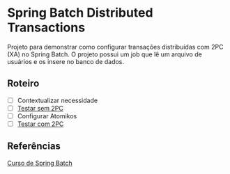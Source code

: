 # Spring Batch Distributed Transactions

Projeto para demonstrar como configurar transações distribuídas com 2PC (XA) no Spring Batch.
O projeto possui um job que lê um arquivo de usuários e os insere no banco de dados.

## Roteiro

- [ ] Contextualizar necessidade
- [ ] [Testar sem 2PC](v1.0)
- [ ] Configurar Atomikos
- [ ] [Testar com 2PC](v2.0)

## Referências

[Curso de Spring Batch](https://www.udemy.com/course/curso-para-desenvolvimento-de-jobs-com-spring-batch/?referralCode=8743E206FA9240686B20)
